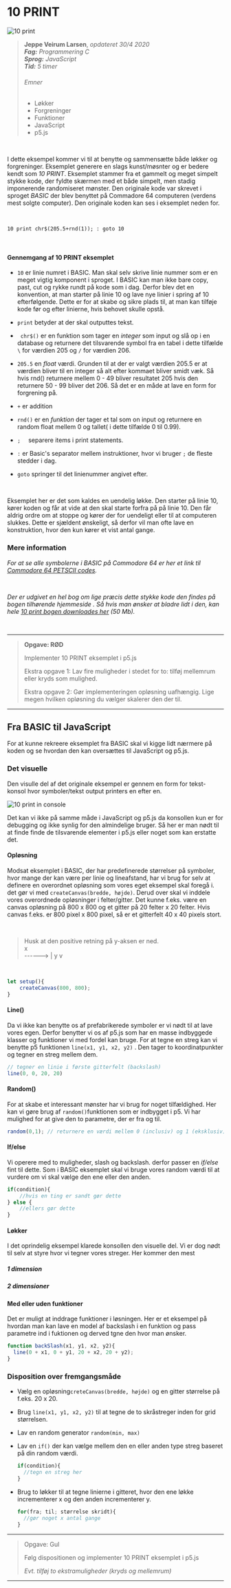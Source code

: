 # 10 PRINT



![10 print](https://i0.wp.com/digitalsouls.com/wp/wp-content/uploads/2014/07/10print504.gif)

> **Jeppe Veirum Larsen**, _opdateret 30/4 2020_<br/>***Fag:*** _Programmering C_<br/>***Sprog:***  _JavaScript_  <br/>***Tid:*** _5 timer_<br/>
>
> ###### Emner								
> - Løkker<br/>
> - Forgreninger<br/>
> - Funktioner<br/>
> - JavaScript<br/>
> - p5.js

​     

I dette eksempel kommer vi til at benytte og sammensætte både løkker og forgreninger. Eksemplet generere en slags kunst/møsnter og er bedere kendt som *10 PRINT*. Eksemplet stammer fra et gammelt og meget simpelt stykke kode, der fyldte skærmen med et både simpelt, men stadig imponerende randomiseret mønster. Den originale kode var skrevet i sproget *BASIC* der blev benyttet på Commadore 64 computeren (verdens mest solgte computer). Den originale koden kan ses i eksemplet neden for.

​     

```basic
10 print chr$(205.5+rnd(1)); : goto 10
```

​     

#### Gennemgang af 10 PRINT eksemplet

- `10` er linie numret i BASIC. Man skal selv skrive linie nummer som er en meget vigtig komponent i sproget. I BASIC kan man ikke bare copy, past, cut og rykke rundt på kode som i dag. Derfor blev det en konvention, at man starter på linie 10 og lave nye linier i spring af 10 efterfølgende. Dette er for at skabe og sikre plads til, at man kan tilføje kode før og efter linierne, hvis behovet skulle opstå. 

- `print` betyder at der skal outputtes tekst. 

- ` chr$()` er en funktion som tager en *integer* som input og slå op i en database og returnere det tilsvarende symbol fra en tabel i dette tilfælde `\` for værdien 205 og `/` for værdien 206.

- `205.5` en *float* værdi. Grunden til at der er valgt værdien 205.5 er at værdien bliver til en integer så alt efter kommaet bliver smidt væk. Så hvis rnd() returnere mellem 0 - 49 bliver resultatet 205 hvis den returnere 50 - 99 bliver det 206. Så det er en måde at lave en form for forgrening på.
- `+` er addition

- `rnd()` er en *funktion* der tager et tal som on input og returnere en random float mellem 0 og tallet( i dette tilfælde 0 til 0.99). 

- `;  ` separere items i print statements.

- `:` er Basic's separator mellem instruktioner, hvor vi bruger  `;` de fleste stedder i dag. 

- `goto` springer til det linienummer angivet efter.

​     

Eksemplet her er det som kaldes en uendelig løkke. Den starter på linie 10, kører koden og får at vide at den skal starte forfra på på linie 10. Den får aldrig ordre om at stoppe og kører der for uendeligt eller til at computeren slukkes. Dette er sjældent ønskeligt, så derfor vil man ofte lave en konstruktion, hvor den kun kører et vist antal gange.

### Mere information

*For at se alle symbolerne i BASIC på Commodore 64 er her et link til [Commodore 64 PETSCII codes](https://sta.c64.org/cbm64pet.html).*

​          

*Der er udgivet en hel bog om lige præcis dette stykke kode den findes på bogen tilhørende hjemmeside . Så hvis man ønsker at bladre lidt i den, kan hele [10 print bogen downloades her](https://10print.org/10_PRINT_121114.pdf) (50 Mb).*

​     

----



> **Opgave: RØD**
>
> Implementer 10 PRINT eksemplet i p5.js
>
> Ekstra opgave 1: Lav fire muligheder i stedet for to: tilføj mellemrum eller kryds som mulighed.
>
> Ekstra opgave 2: Gør implementeringen opløsning uafhængig. Lige megen hvilken opløsning du vælger skalerer den der til.



----



## Fra BASIC til JavaScript

For at kunne rekreere eksemplet fra BASIC skal vi kigge lidt nærmere på koden og se hvordan den kan oversættes til JavaScript og p5.js. 

### Det visuelle

Den visulle del af det originale eksempel er gennem en form for tekst-konsol hvor symboler/tekst output printers en efter en. 

![10 print in console](https://elmcip.net/sites/default/files/media/work/images/the_ppg256_article_image.png)



Det kan vi ikke på samme måde i JavaScript og p5.js da konsollen kun er for debugging og ikke synlig for den almindelige bruger. Så her er man nødt til at finde finde de tilsvarende elementer i p5.js eller noget som kan erstatte det.

#### Opløsning

Modsat eksemplet i BASIC, der har predefinerede størrelser på symboler, hvor mange der kan være per linie og lineafstand, har vi brug for selv at definere en overordnet opløsning som vores eget eksempel skal foregå i. det gør vi med `createCanvas(bredde, højde)`. Derud over skal vi inddele vores overordnede opløsninger i felter/gitter.  Det kunne f.eks. være en canvas opløsning  på 800 x 800 og et gitter på 20 felter x 20 felter. Hvis canvas f.eks. er 800 pixel  x 800 pixel, så er et gitterfelt 40 x 40 pixels stort.

​    

> Husk at den positive retning på y-aksen er ned.     
> 			x																					
> 	------>
> 	|
> y  v																					

​    																							

```javascript
let setup(){
	createCanvas(800, 800);
}
```



#### Line()

Da vi ikke kan benytte os af prefabrikerede symboler er vi nødt til at lave vores egen. Derfor benytter vi os af p5.js som har en masse indbyggede klasser og funktioner vi med fordel kan bruge. For at tegne en streg kan vi benytte p5 funktionen `line(x1, y1, x2, y2)` . Den tager to koordinatpunkter og tegner en streg mellem dem.

```javascript
// tegner en linie i første gitterfelt (backslash)
line(0, 0, 20, 20)
```



#### Random()

For at skabe et interessant mønster har vi brug for noget tilfældighed. Her kan vi gøre brug af `random()`funktionen som er indbygget i p5. Vi har mulighed for at give den to parametre, der er fra og til.

```javascript
random(0,1); // returnere en værdi mellem 0 (inclusiv) og 1 (eksklusiv)
```



#### If/else

Vi operere med to muligheder, slash og backslash. derfor passer en _if/else_ fint til dette. Som i BASIC eksemplet skal vi bruge vores random værdi til at vurdere om vi skal vælge den ene eller den anden.

```javascript
if(condition){
	//hvis en ting er sandt gør dette
} else {
	//ellers gør dette
}
```



#### Løkker

I det oprindelig eksempel klarede konsollen den visuelle del. Vi er dog nødt til selv at styre hvor vi tegner vores streger. Her kommer den mest 



##### 1 dimension





##### 2 dimensioner





#### Med eller uden funktioner

Det er muligt at inddrage funktioner i løsningen. Her er et eksempel på hvordan man kan lave en model af backslash i en funktion og pass parametre ind i fuktionen og derved tgne den hvor man ønsker.

```javascript
function backSlash(x1, y1, x2, y2){
  line(0 + x1, 0 + y1, 20 + x2, 20 + y2);
}
```



### Disposition over fremgangsmåde

- Vælg en opløsning`creteCanvas(bredde, højde)` og en gitter størrelse på f.eks. 20 x 20.

- Brug `line(x1, y1, x2, y2)` til at tegne de to skråstreger inden for grid størrelsen.

- Lav en random generator `random(min, max)`

- Lav en `if()` der kan vælge mellem den en eller anden type streg baseret på din random værdi.

  ````js
  if(condition){
  	//tegn en streg her
  }
  ````

- Brug to løkker til at tegne linierne i gitteret, hvor den ene løkke incrementerer x og den anden incrementerer y.

  ````javascript
  for(fra; til; størrelse skridt){
  	//gør noget x antal gange
  }
  ````



-----



> Opgave: Gul
>
> Følg dispositionen og implementer 10 PRINT eksemplet i p5.js
>
> *Evt. tilføj to ekstramuligheder (kryds og mellemrum)*



-----



